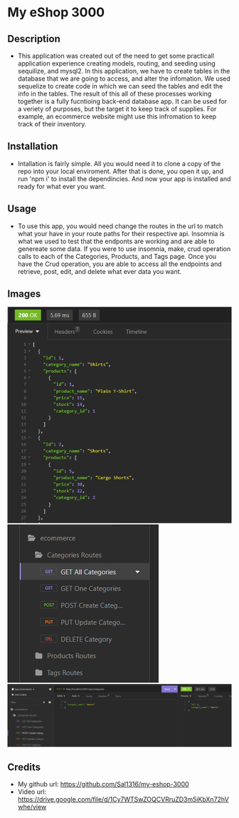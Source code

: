 # My eShop 3000

## Description

- This application was created out of the need to get some practicall application experience creating models, routing, and seeding using sequilize, and mysql2. In this application, we have to create tables in the database that we are going to access, and alter the infomation. We used sequelize to create code in which we can seed the tables and edit the info in the tables. The result of this all of these processes working together is a fully fucntioing back-end database app. It can be used for a veriety of purposes, but the target it to keep track of supplies. For example, an ecommerce website might use this infromation to keep track of their inventory.

## Installation

- Intallation is fairly simple. All you would need it to clone a copy of the repo into your local enviroment. After that is done, you open it up, and run 'npm i' to install the dependincies. And now your app is installed and ready for what ever you want.

## Usage

- To use this app, you would need change the routes in the url to match what your have in your route paths for their respective api. Insomnia is what we used to test that the endponts are working and are able to genereate some data. If you were to use insomnia, make, crud operation calls to each of the Categories, Products, and Tags page. Once you have the Crud operation, you are able to access all the endpoints and retrieve, post, edit, and delete what ever data you want.

## Images

![Alt text](Assets/images/getAll-categories.png)
![Alt text](Assets/images/Categories-crud.png)
![Alt text](Assets/images/Post.png)

## Credits

- My github url: https://github.com/Sal1316/my-eshop-3000
- Video url: https://drive.google.com/file/d/1Cy7WTSwZOQCVRruZD3m5iKbXn72hVwhe/view
